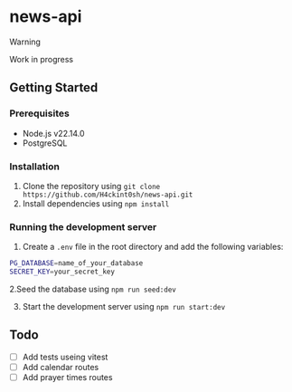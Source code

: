 # news-api

> [!WARNING]
> Work in progress

## Getting Started

### Prerequisites

- Node.js v22.14.0
- PostgreSQL

### Installation

1. Clone the repository using `git clone https://github.com/H4ckint0sh/news-api.git`
2. Install dependencies using `npm install`

### Running the development server

1. Create a `.env` file in the root directory and add the following variables:

```bash
PG_DATABASE=name_of_your_database
SECRET_KEY=your_secret_key
```

2.Seed the database using `npm run seed:dev`

3. Start the development server using `npm run start:dev`

## Todo

- [ ] Add tests useing vitest
- [ ] Add calendar routes
- [ ] Add prayer times routes

